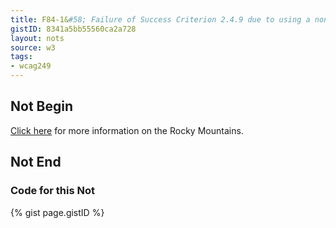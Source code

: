```yaml
---
title: F84-1&#58; Failure of Success Criterion 2.4.9 due to using a non-specific link such as "click here" or "more" without a mechanism to change the link text to specific text.
gistID: 8341a5bb55560ca2a728
layout: nots
source: w3
tags:
- wcag249
---
```


<h2 aria-describedby="{{ page.gistID }}">Not Begin</h2>
<div class="rendered-not">
<a href="file110.htm">Click here</a> for more information on the Rocky Mountains.
</div> <!-- rendered-not -->

<h2 aria-describedby="{{ page.gistID }}">Not End</h2>

<h3 aria-describedby="{{ page.gistID }}">Code for this Not</h3>
{% gist page.gistID %}